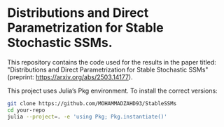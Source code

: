 # Distributions and Direct Parametrization for Stable Stochastic SSMs.
This repository contains the code used for the results in the paper titled: "Distributions and Direct Parametrization for Stable Stochastic SSMs" (preprint: https://arxiv.org/abs/2503.14177). 

This project uses Julia’s Pkg environment. To install the correct versions:

```bash
git clone https://github.com/MOHAMMADZAHD93/StableSSMs
cd your-repo
julia --project=. -e 'using Pkg; Pkg.instantiate()'
```
